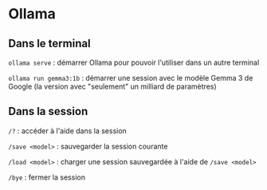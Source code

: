 # Ollama

## Dans le terminal

`ollama serve` : démarrer Ollama pour pouvoir l'utiliser dans un autre
terminal

`ollama run gemma3:1b` : démarrer une session avec le modèle Gemma 3
de Google (la version avec "seulement" un milliard de paramètres)

## Dans la session

`/?` : accéder à l'aide dans la session

`/save <model>` : sauvegarder la session courante

`/load <model>` : charger une session sauvegardée à l'aide de `/save
<model>`

`/bye` : fermer la session
